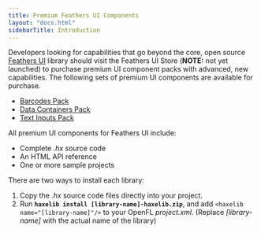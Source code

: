 ```yaml
---
title: Premium Feathers UI Components
layout: "docs.html"
sidebarTitle: Introduction
---
```


Developers looking for capabilities that go beyond the core, open source [Feathers UI](/) library should visit the Feathers UI Store (**NOTE:** not yet launched) to purchase premium UI component packs with advanced, new capabilities. The following sets of premium UI components are available for purchase.

- [Barcodes Pack](./barcodes-pack.md)
- [Data Containers Pack](./data-containers-pack.md)
- [Text Inputs Pack](./text-inputs-pack.md)

All premium UI components for Feathers UI include:

- Complete _.hx_ source code
- An HTML API reference
- One or more sample projects

There are two ways to install each library:

1. Copy the _.hx_ source code files directly into your project.
2. Run **`haxelib install [library-name]-haxelib.zip`**, and add `<haxelib name="[library-name]"/>` to your OpenFL _project.xml_. (Replace _\[library-name\]_ with the actual name of the library)
